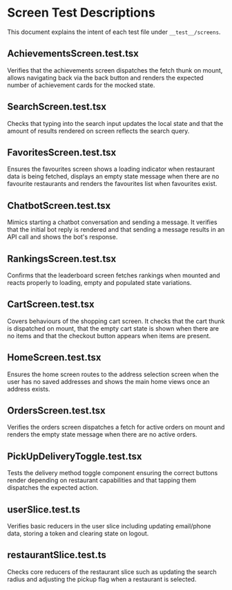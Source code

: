 # Screen Test Descriptions

This document explains the intent of each test file under `__test__/screens`.

## AchievementsScreen.test.tsx
Verifies that the achievements screen dispatches the fetch thunk on mount, allows navigating back via the back button and renders the expected number of achievement cards for the mocked state.

## SearchScreen.test.tsx
Checks that typing into the search input updates the local state and that the amount of results rendered on screen reflects the search query.

## FavoritesScreen.test.tsx
Ensures the favourites screen shows a loading indicator when restaurant data is being fetched, displays an empty state message when there are no favourite restaurants and renders the favourites list when favourites exist.

## ChatbotScreen.test.tsx
Mimics starting a chatbot conversation and sending a message. It verifies that the initial bot reply is rendered and that sending a message results in an API call and shows the bot's response.

## RankingsScreen.test.tsx
Confirms that the leaderboard screen fetches rankings when mounted and reacts properly to loading, empty and populated state variations.

## CartScreen.test.tsx
Covers behaviours of the shopping cart screen. It checks that the cart thunk is dispatched on mount, that the empty cart state is shown when there are no items and that the checkout button appears when items are present.

## HomeScreen.test.tsx
Ensures the home screen routes to the address selection screen when the user has no saved addresses and shows the main home views once an address exists.

## OrdersScreen.test.tsx
Verifies the orders screen dispatches a fetch for active orders on mount and renders the empty state message when there are no active orders.

## PickUpDeliveryToggle.test.tsx
Tests the delivery method toggle component ensuring the correct buttons render depending on restaurant capabilities and that tapping them dispatches the expected action.

## userSlice.test.ts
Verifies basic reducers in the user slice including updating email/phone data, storing a token and clearing state on logout.

## restaurantSlice.test.ts
Checks core reducers of the restaurant slice such as updating the search radius and adjusting the pickup flag when a restaurant is selected.
